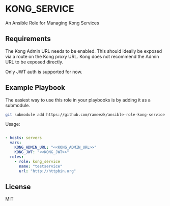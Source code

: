 KONG_SERVICE
=========

An Ansible Role for Managing Kong Services

Requirements
------------

The Kong Admin URL needs to be enabled. This should ideally be exposed via a route on the Kong proxy URL. Kong does not recommend the Admin URL to be exposed directly.

Only JWT auth is supported for now. 

Example Playbook
----------------

The easiest way to use this role in your playbooks is by adding it as a submodule.
```bash
git submodule add https://github.com/rameezk/ansible-role-kong-service roles/kong_service
```

Usage:
```yaml

- hosts: servers
  vars:
    KONG_ADMIN_URL: "<<KONG_ADMIN_URL>>"
    KONG_JWT: "<<KONG_JWT>>"
  roles:
    - role: kong_service
      name: "testservice"
      url: "http://httpbin.org"
```

License
-------

MIT

